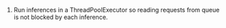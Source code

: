 1. Run inferences in a ThreadPoolExecutor so reading requests from queue is not blocked by each inference.
